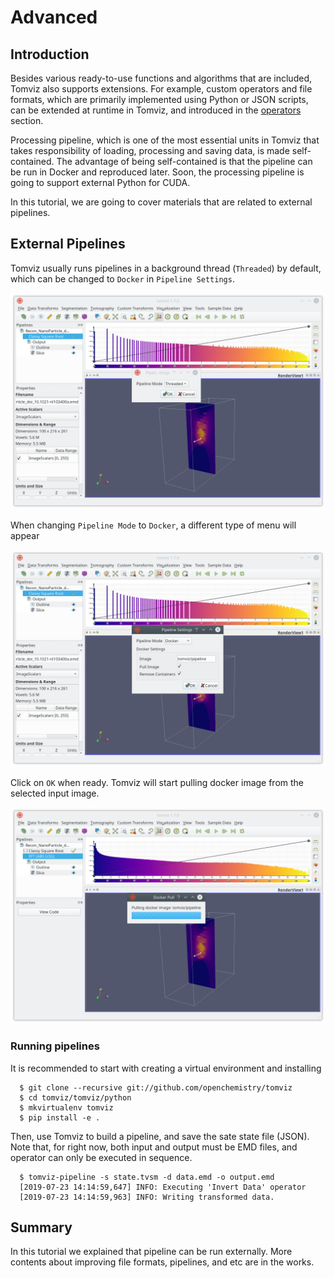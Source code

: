 # Advanced

## Introduction

Besides various ready-to-use functions and algorithms that are included, Tomviz also supports extensions. For example, custom operators and file formats, which are primarily implemented using Python or JSON scripts, can be extended at runtime in Tomviz, and introduced in the <a href="https://tomviz.readthedocs.io/en/latest/operator/" target="_blank">operators</a> section.

Processing pipeline, which is one of the most essential units in Tomviz that takes responsibility of loading, processing and saving data, is made self-contained. The advantage of being self-contained is that the pipeline can be run in Docker and reproduced later. Soon, the processing pipeline is going to support external Python for CUDA.

In this tutorial, we are going to cover materials that are related to external pipelines.

## External Pipelines

Tomviz usually runs pipelines in a background thread (```Threaded```) by default, which can be changed to ```Docker``` in ```Pipeline Settings```.

![Pipeline Settings](img/pipeline_settings.png)

When changing ```Pipeline Mode``` to ```Docker```, a different type of menu will appear

![Pipeline Settings](img/pipeline_settings_docker.png)

Click on ```OK``` when ready. Tomviz will start pulling docker image from the selected input image.

![Pipeline Settings](img/pulling_docker.png)

### Running pipelines

It is recommended to start with creating a virtual environment and installing

```Shell-scriping
  $ git clone --recursive git://github.com/openchemistry/tomviz
  $ cd tomviz/tomviz/python
  $ mkvirtualenv tomviz
  $ pip install -e .
```

Then, use Tomviz to build a pipeline, and save the sate state file (JSON). Note that, for right now, both input and output must be EMD files, and operator can only be executed in sequence.

```Shell-scriping
  $ tomviz-pipeline -s state.tvsm -d data.emd -o output.emd
  [2019-07-23 14:14:59,647] INFO: Executing 'Invert Data' operator
  [2019-07-23 14:14:59,963] INFO: Writing transformed data.
```

## Summary

In this tutorial we explained that pipeline can be run externally. More contents about improving file formats, pipelines, and etc are in the works.
